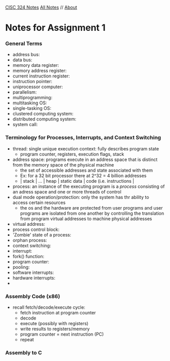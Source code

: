 <style> h1 a {display:none;} .container-lg {min-width:200px; max-width:880px; padding:45px}
</style>

[CISC 324 Notes](cisc-342.md)
[All Notes](http://karishmadaga.com/course-notes) // [About](http://karishmadaga.com)


# Notes for Assignment 1 

### General Terms

- address bus:
- data bus:
- memory data register: 
- memory address register:
- current instruction register:
- instruction pointer:
- uniprocessor computer:
- parallelism:
- multiprogramming: 
- multitasking OS: 
- single-tasking OS:
- clustered computing system:
- distributed computing system:
- system call:

### Terminology for Processes, Interrupts, and Context Switching
- thread: single unique execution context: fully describes program state
	- program counter, registers, execution flags, stack
- address space: programs execute in an address space that is distinct from the memory space of the physical machine
	- the set of accessible addresses and state associated with them
	- Ex: for a 32 bit processor there at 2^32 = 4 billion addresses
	- | stack | ... | heap | static data | code (i.e. instructions |
- process: an instance of the executing program is a *process* consisting of an adress space and one or more threads of control
- dual mode operation/protection: only the system has thr ability to access certain resources 
	- the os and the hardware are protected from user programs and user programs are isolated from one another by controlling the translation from program virtual addresses to machine physical addresses
- virtual address:
- process control block:
- 'Zombie' state of a process:
- orphan process:
- context switching:
- interrupt:
- fork() function: 
- program counter:
- pooling:
- software interrupts:
- hardware interrupts:
-  

### Assembly Code (x86)
- recall fetch/decode/execute cycle:
	- fetch instruction at program counter
	- decode
	- execute (possibly with registers)
	- write results to registers/memory 
	- program counter = next instruction (PC)
	- repeat


### Assembly to C
